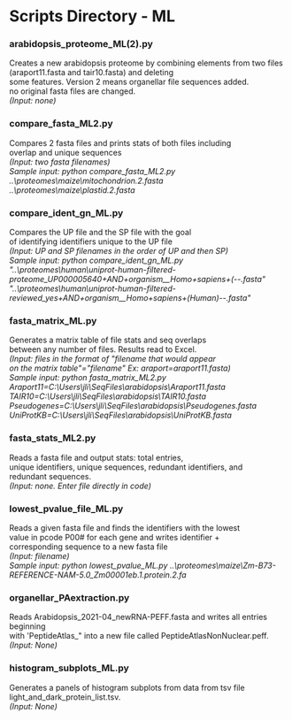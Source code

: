 # Scripts Directory - ML
### **arabidopsis_proteome_ML(2).py**
Creates a new arabidopsis proteome by combining elements
from two files (araport11.fasta and tair10.fasta) and deleting  
some features. Version 2 means organellar file sequences added.   
no original fasta files are changed.    
*(Input: none)*

### **compare_fasta_ML2.py**       
Compares 2 fasta files and prints stats of both files including    
overlap and unique sequences     
*(Input: two fasta filenames)*    
*Sample input: python compare_fasta_ML2.py ..\proteomes\maize\mitochondrion.2.fasta ..\proteomes\maize\plastid.2.fasta*

### **compare_ident_gn_ML.py**    
Compares the UP file and the SP file with the goal    
of identifying identifiers unique to the UP file    
*(Input: UP and SP filenames in the order of UP and then SP)*          
*Sample input: python compare_ident_gn_ML.py "..\proteomes\human\uniprot-human-filtered-proteome_UP000005640+AND+organism__Homo+sapiens+(--.fasta" "..\proteomes\human\uniprot-human-filtered-reviewed_yes+AND+organism__Homo+sapiens+(Human)--.fasta"*

### **fasta_matrix_ML.py**   
Generates a matrix table of file stats and seq overlaps    
between any number of files. Results read to Excel.     
*(Input: files in the format of "filename that would appear*   
*on the matrix table"="filename" Ex: araport=araport11.fasta)*      
*Sample input: python fasta_matrix_ML2.py Araport11=C:\Users\jli\SeqFiles\arabidopsis\Araport11.fasta TAIR10=C:\Users\jli\SeqFiles\arabidopsis\TAIR10.fasta Pseudogenes=C:\Users\jli\SeqFiles\arabidopsis\Pseudogenes.fasta UniProtKB=C:\Users\jli\SeqFiles\arabidopsis\UniProtKB.fasta*

### **fasta_stats_ML2.py**    
Reads a fasta file and output stats: total entries,   
unique identifiers, unique sequences, redundant identifiers, and    
redundant sequences.     
*(Input: none. Enter file directly in code)*    

### **lowest_pvalue_file_ML.py**
Reads a given fasta file and finds the identifiers with the lowest   
value in pcode P00# for each gene and writes identifier +    
corresponding sequence to a new fasta file   
*(Input: filename)*       
*Sample input: python lowest_pvalue_ML.py ..\proteomes\maize\Zm-B73-REFERENCE-NAM-5.0_Zm00001eb.1.protein.2.fa*

### **organellar_PAextraction.py** 
Reads Arabidopsis_2021-04_newRNA-PEFF.fasta and writes all entries beginning     
with 'PeptideAtlas_" into a new file called PeptideAtlasNonNuclear.peff.    
*(Input: None)*    

### **histogram_subplots_ML.py** 
Generates a panels of histogram subplots from data from tsv file    
light_and_dark_protein_list.tsv.    
*(Input: None)*  
